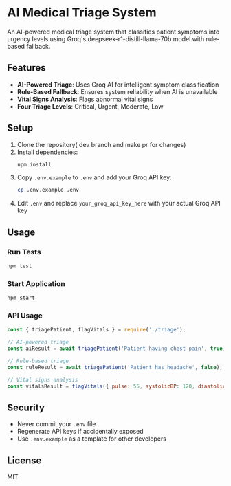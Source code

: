 # AI Medical Triage System

An AI-powered medical triage system that classifies patient symptoms into urgency levels using Groq's deepseek-r1-distill-llama-70b model with rule-based fallback.

## Features

- **AI-Powered Triage**: Uses Groq AI for intelligent symptom classification
- **Rule-Based Fallback**: Ensures system reliability when AI is unavailable
- **Vital Signs Analysis**: Flags abnormal vital signs
- **Four Triage Levels**: Critical, Urgent, Moderate, Low

## Setup

1. Clone the repository( dev branch and make pr for changes)
2. Install dependencies:
   ```bash
   npm install
   ```
3. Copy `.env.example` to `.env` and add your Groq API key:
   ```bash
   cp .env.example .env
   ```
4. Edit `.env` and replace `your_groq_api_key_here` with your actual Groq API key

## Usage

### Run Tests
```bash
npm test
```

### Start Application
```bash
npm start
```

### API Usage
```javascript
const { triagePatient, flagVitals } = require('./triage');

// AI-powered triage
const aiResult = await triagePatient('Patient having chest pain', true);

// Rule-based triage
const ruleResult = await triagePatient('Patient has headache', false);

// Vital signs analysis
const vitalsResult = flagVitals({ pulse: 55, systolicBP: 120, diastolicBP: 80 });
```

## Security

- Never commit your `.env` file
- Regenerate API keys if accidentally exposed
- Use `.env.example` as a template for other developers

## License

MIT
